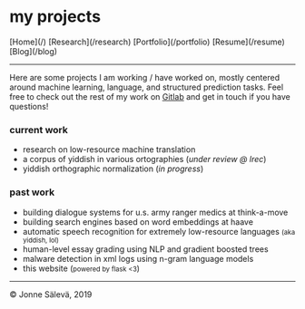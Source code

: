 <div id='topheader'>

# my projects

</div>

<thead>

<tr>

  <td>[Home](/)</td>

  <td>[Research](/research)</td>

  <td>[Portfolio](/portfolio)</td>

  <td>[Resume](/resume)</td>

  <td>[Blog](/blog)</td>

</tr>

</thead>

---

Here are some projects I am working / have worked on, mostly centered around machine learning, language, and structured prediction tasks. Feel free to check out the rest of my work on [Gitlab](https://www.gitlab.com/jonnesaleva) and get in touch if you have questions!

### current work

- research on low-resource machine translation
- a corpus of yiddish in various ortographies (*under review @ lrec*)
- yiddish orthographic normalization (*in progress*)

### past work

- building dialogue systems for u.s. army ranger medics at think-a-move
- building search engines based on word embeddings at haave
- automatic speech recognition for extremely low-resource languages <small>(aka yiddish, lol)</small>
- human-level essay grading using NLP and gradient boosted trees
- malware detection in xml logs using n-gram language models
- this website (<small>powered by flask <3</small>)

---

<tfoot>

<tr>

  <td>© Jonne Sälevä, 2019 </td>

</tr>

</tfoot>
